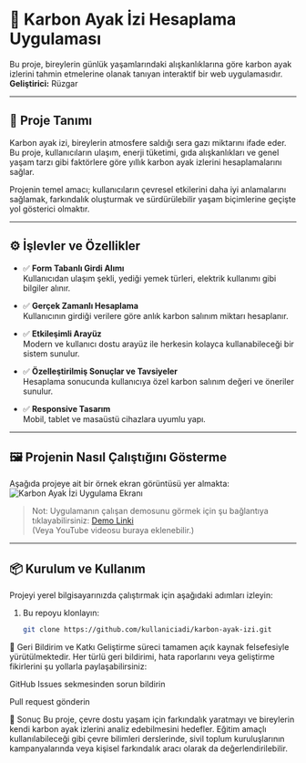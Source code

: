 # 🌱 Karbon Ayak İzi Hesaplama Uygulaması

Bu proje, bireylerin günlük yaşamlarındaki alışkanlıklarına göre karbon ayak izlerini tahmin etmelerine olanak tanıyan interaktif bir web uygulamasıdır.  
**Geliştirici:** Rüzgar

---

## 🧭 Proje Tanımı

Karbon ayak izi, bireylerin atmosfere saldığı sera gazı miktarını ifade eder. Bu proje, kullanıcıların ulaşım, enerji tüketimi, gıda alışkanlıkları ve genel yaşam tarzı gibi faktörlere göre yıllık karbon ayak izlerini hesaplamalarını sağlar.  

Projenin temel amacı; kullanıcıların çevresel etkilerini daha iyi anlamalarını sağlamak, farkındalık oluşturmak ve sürdürülebilir yaşam biçimlerine geçişte yol gösterici olmaktır.

---

## ⚙️ İşlevler ve Özellikler

- ✅ **Form Tabanlı Girdi Alımı**  
  Kullanıcıdan ulaşım şekli, yediği yemek türleri, elektrik kullanımı gibi bilgiler alınır.

- ✅ **Gerçek Zamanlı Hesaplama**  
  Kullanıcının girdiği verilere göre anlık karbon salınım miktarı hesaplanır.

- ✅ **Etkileşimli Arayüz**  
  Modern ve kullanıcı dostu arayüz ile herkesin kolayca kullanabileceği bir sistem sunulur.

- ✅ **Özelleştirilmiş Sonuçlar ve Tavsiyeler**  
  Hesaplama sonucunda kullanıcıya özel karbon salınım değeri ve öneriler sunulur.

- ✅ **Responsive Tasarım**  
  Mobil, tablet ve masaüstü cihazlara uyumlu yapı.

---

## 🖼️ Projenin Nasıl Çalıştığını Gösterme

Aşağıda projeye ait bir örnek ekran görüntüsü yer almakta:  
![Karbon Ayak İzi Uygulama Ekranı](./assets/ekran-goruntusu.png)

> Not: Uygulamanın çalışan demosunu görmek için şu bağlantıya tıklayabilirsiniz: [Demo Linki](https://ornek-site.com)  
(Veya YouTube videosu buraya eklenebilir.)

---

## 📦 Kurulum ve Kullanım

Projeyi yerel bilgisayarınızda çalıştırmak için aşağıdaki adımları izleyin:

1. Bu repoyu klonlayın:
   ```bash
   git clone https://github.com/kullaniciadi/karbon-ayak-izi.git

💬 Geri Bildirim ve Katkı
Geliştirme süreci tamamen açık kaynak felsefesiyle yürütülmektedir.
Her türlü geri bildirimi, hata raporlarını veya geliştirme fikirlerini şu yollarla paylaşabilirsiniz:

GitHub Issues sekmesinden sorun bildirin

Pull request gönderin


🏁 Sonuç
Bu proje, çevre dostu yaşam için farkındalık yaratmayı ve bireylerin kendi karbon ayak izlerini analiz edebilmesini hedefler. Eğitim amaçlı kullanılabileceği gibi çevre bilimleri derslerinde, sivil toplum kuruluşlarının kampanyalarında veya kişisel farkındalık aracı olarak da değerlendirilebilir.

